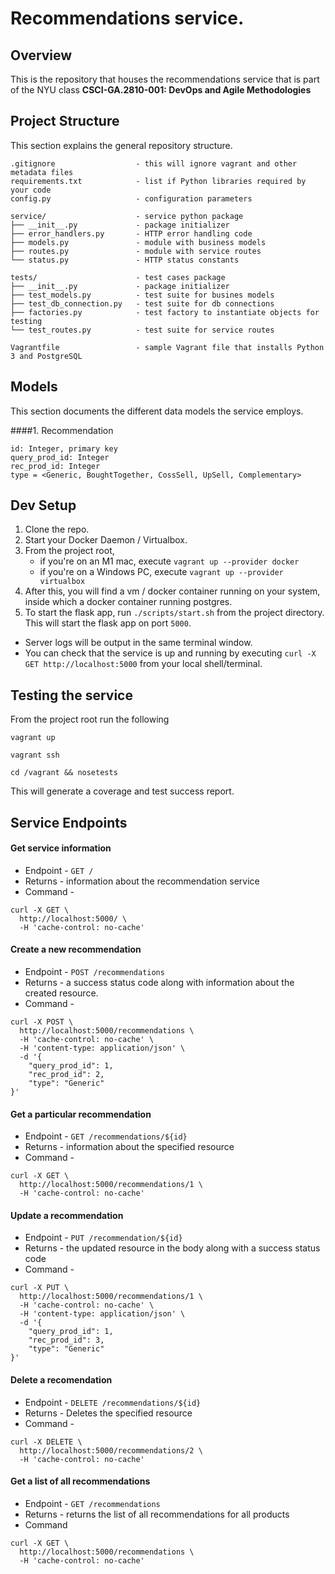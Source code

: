# Recommendations service.

## Overview

This is the repository that houses the recommendations service that is part of the NYU class **CSCI-GA.2810-001: DevOps
and Agile Methodologies**

## Project Structure

This section explains the general repository structure.

```text
.gitignore                  - this will ignore vagrant and other metadata files
requirements.txt            - list if Python libraries required by your code
config.py                   - configuration parameters

service/                    - service python package
├── __init__.py             - package initializer
├── error_handlers.py       - HTTP error handling code
├── models.py               - module with business models
├── routes.py               - module with service routes
└── status.py               - HTTP status constants

tests/                      - test cases package
├── __init__.py             - package initializer
├── test_models.py          - test suite for busines models
├── test_db_connection.py   - test suite for db connections
├── factories.py            - test factory to instantiate objects for testing
└── test_routes.py          - test suite for service routes

Vagrantfile                 - sample Vagrant file that installs Python 3 and PostgreSQL
```

## Models

This section documents the different data models the service employs.  

####1. Recommendation
```text
id: Integer, primary key
query_prod_id: Integer
rec_prod_id: Integer
type = <Generic, BoughtTogether, CossSell, UpSell, Complementary>
```

## Dev Setup

1. Clone the repo.
2. Start your Docker Daemon / Virtualbox.
3. From the project root,
    - if you're on an M1 mac, execute `vagrant up --provider docker`
    - if you're on a Windows PC, execute `vagrant up --provider virtualbox`
4. After this, you will find a vm / docker container running on your system, inside which a docker container running
   postgres.
5. To start the flask app, run `./scripts/start.sh` from the project directory. This will start the flask app on
   port `5000`.

- Server logs will be output in the same terminal window.
- You can check that the service is up and running by executing `curl -X GET http://localhost:5000` from your local shell/terminal.

## Testing the service

From the project root run the following

```shell
vagrant up 

vagrant ssh 

cd /vagrant && nosetests
```

This will generate a coverage and test success report.

## Service Endpoints

#### Get service information

- Endpoint - `GET /`
- Returns - information about the recommendation service
- Command -

```shell
curl -X GET \
  http://localhost:5000/ \
  -H 'cache-control: no-cache'
```

#### Create a new recommendation

- Endpoint - `POST /recommendations`
- Returns - a success status code along with information about the created resource.
- Command -

```shell
curl -X POST \
  http://localhost:5000/recommendations \
  -H 'cache-control: no-cache' \
  -H 'content-type: application/json' \
  -d '{
	"query_prod_id": 1,
	"rec_prod_id": 2,
	"type": "Generic"
}'                   
```

#### Get a particular recommendation

- Endpoint - `GET /recommendations/${id}`
- Returns - information about the specified resource
- Command -

```shell
curl -X GET \
  http://localhost:5000/recommendations/1 \
  -H 'cache-control: no-cache'
```

#### Update a recommendation

- Endpoint - `PUT /recommendation/${id}`
- Returns - the updated resource in the body along with a success status code
- Command -

```shell
curl -X PUT \
  http://localhost:5000/recommendations/1 \
  -H 'cache-control: no-cache' \
  -H 'content-type: application/json' \
  -d '{
	"query_prod_id": 1,
	"rec_prod_id": 3,
	"type": "Generic"
}'                   
```

#### Delete a recomendation

- Endpoint - `DELETE /recommendations/${id}`
- Returns - Deletes the specified resource
- Command -

```shell
curl -X DELETE \
  http://localhost:5000/recommendations/2 \
  -H 'cache-control: no-cache'
```

#### Get a list of all recommendations

- Endpoint - `GET /recommendations`
- Returns - returns the list of all recommendations for all products
- Command

```shell
curl -X GET \
  http://localhost:5000/recommendations \
  -H 'cache-control: no-cache'
```
